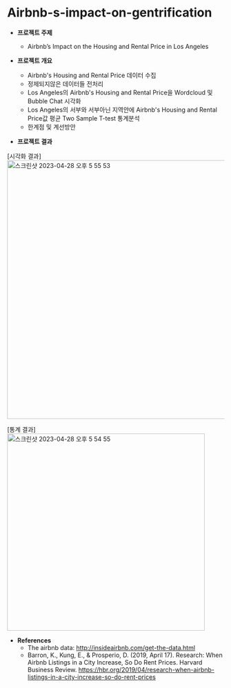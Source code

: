 # Airbnb-s-impact-on-gentrification

- **프로젝트 주제**
  - Airbnb’s Impact on the Housing and Rental Price in Los Angeles

- **프로젝트 개요**
  - Airbnb's Housing and Rental Price 데이터 수집
  - 정제되지않은 데이터들 전처리
  - Los Angeles의 Airbnb's Housing and Rental Price을 Wordcloud 및 Bubble Chat 시각화
  - Los Angeles의 서부와 서부아닌 지역안에 Airbnb's Housing and Rental Price값 평균 Two Sample T-test 통계분석
  - 한계점 및 계선방안

- **프로젝트 결과**  

[시각화 결과]  
<img width="601" alt="스크린샷 2023-04-28 오후 5 55 53" src="https://user-images.githubusercontent.com/101457515/235103019-fb5fe17f-edef-4da2-bdf6-dffa735126a0.png">

[통계 결과]  
<img width="458" alt="스크린샷 2023-04-28 오후 5 54 55" src="https://user-images.githubusercontent.com/101457515/235102794-76938d33-80b8-4704-aa3b-6e77e2944d0a.png">

- **References**
  - The airbnb data: http://insideairbnb.com/get-the-data.html
  - Barron, K., Kung, E., & Prosperio, D. (2019, April 17). Research: When Airbnb Listings in a City Increase, So Do Rent Prices. Harvard Business            Review. https://hbr.org/2019/04/research-when-airbnb-listings-in-a-city-increase-so-do-rent-prices
     
<br><br>
